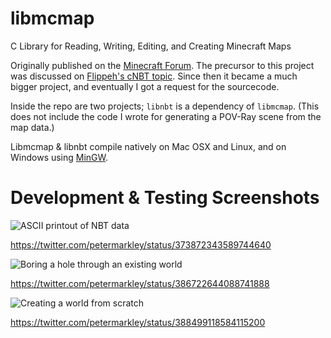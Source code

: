 # libmcmap
C Library for Reading, Writing, Editing, and Creating Minecraft Maps

Originally published on the [Minecraft Forum](https://www.minecraftforum.net/forums/mapping-and-modding-java-edition/minecraft-tools/1266002-libmcmap-c-library-for-map-reading-writing-editing). The precursor to this project was discussed on [Flippeh's cNBT topic](https://www.minecraftforum.net/forums/mapping-and-modding-java-edition/minecraft-tools/1260544-cnbt-a-low-level-nbt-manipulation-library?page=2#c25). Since then it became a much bigger project, and eventually I got a request for the sourcecode.

Inside the repo are two projects; `libnbt` is a dependency of `libmcmap`. (This does not include the code I wrote for generating a POV-Ray scene from the map data.)

Libmcmap & libnbt compile natively on Mac OSX and Linux, and on Windows using [MinGW](http://mingw.org/).

# Development & Testing Screenshots

![ASCII printout of NBT data](screenshots/20140515a-screenshot.png)

https://twitter.com/petermarkley/status/373872343589744640


![Boring a hole through an existing world](screenshots/20140515b-screenshot.png)

https://twitter.com/petermarkley/status/386722644088741888


![Creating a world from scratch](screenshots/20140515c-screenshot.png)

https://twitter.com/petermarkley/status/388499118584115200
